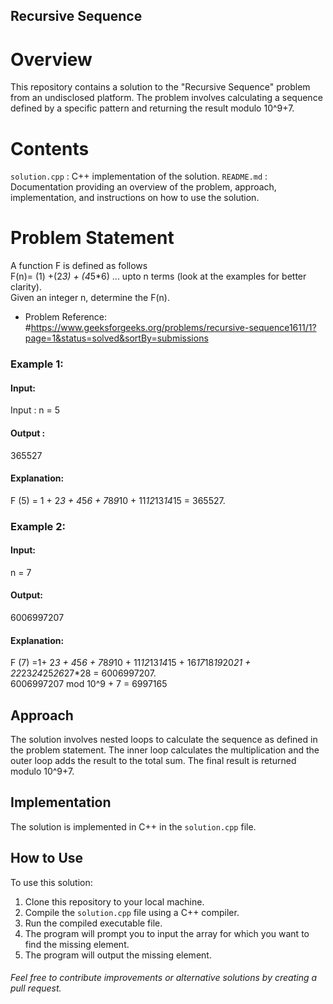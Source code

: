 ## Recursive Sequence

# Overview
This repository contains a solution to the "Recursive Sequence" problem from an undisclosed platform. The problem involves calculating a sequence defined by a specific pattern and returning the result modulo 10^9+7.

# Contents
`solution.cpp` : C++ implementation of the solution.
`README.md` : Documentation providing an overview of the problem, approach, implementation, and instructions on how to use the solution.

# Problem Statement
A function F is defined as follows </br> 
F(n)= (1) +(2*3) + (4*5*6) ... upto n terms (look at the examples for better clarity). </br>
Given an integer n, determine the F(n).

- Problem Reference: #https://www.geeksforgeeks.org/problems/recursive-sequence1611/1?page=1&status=solved&sortBy=submissions

### Example 1:
#### Input:
Input : n = 5
#### Output : 
365527

#### Explanation:
F (5) = 1 + 2*3 + 4*5*6 + 7*8*9*10 + 11*12*13*14*15 = 365527.

### Example 2:
#### Input:
n = 7

#### Output: 
6006997207

#### Explanation:
F (7) =1+ 2*3 + 4*5*6 + 7*8*9*10 + 11*12*13*14*15 + 16*17*18*19*20*21 + 22*23*24*25*26*27*28 = 6006997207. </br>
6006997207 mod 10^9 + 7 = 6997165

## Approach
The solution involves nested loops to calculate the sequence as defined in the problem statement. The inner loop calculates the multiplication and the outer loop adds the result to the total sum. The final result is returned modulo 10^9+7.

## Implementation
The solution is implemented in C++ in the `solution.cpp` file.

## How to Use
To use this solution:

1. Clone this repository to your local machine.
2. Compile the `solution.cpp` file using a C++ compiler.
3. Run the compiled executable file.
4. The program will prompt you to input the array for which you want to find the missing element.
5. The program will output the missing element.

###### Feel free to contribute improvements or alternative solutions by creating a pull request.



